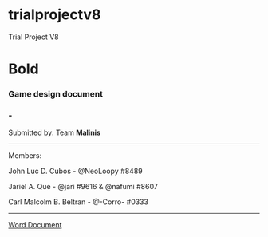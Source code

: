 # trialprojectv8
Trial Project V8

# Bold
### Game design document
### -

Submitted by: Team **Malinis**

---------------------------------------------

Members:

John Luc D. Cubos  -  @NeoLoopy #8489

Jariel A. Que -  @jari #9616 & @nafumi #8607

Carl Malcolm B. Beltran - @-Corro- #0333

---------------------------------------------

[Word Document](https://drive.google.com/drive/folders/1ZtZYePyNF24QdJEUVPpKwEVvOX2p7oRD?usp=sharing)
